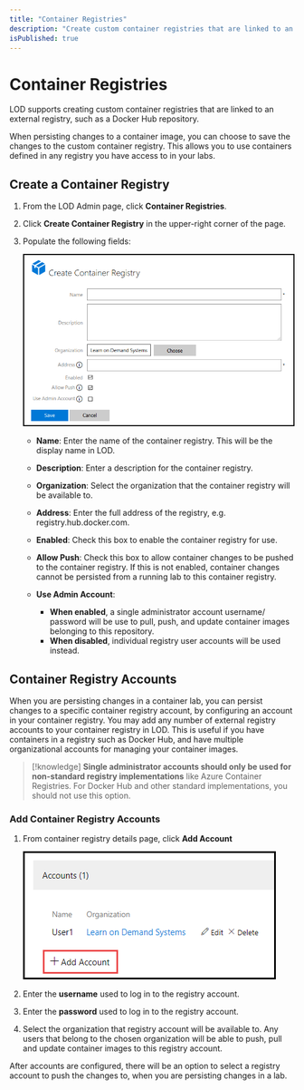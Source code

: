 ```yaml
---
title: "Container Registries"
description: "Create custom container registries that are linked to an external registry. "
isPublished: true
---
```


# Container Registries

LOD supports creating custom container registries that are linked to an external registry, such as a Docker Hub repository. 

When persisting changes to a container image, you can choose to save the changes to the custom container registry. This allows you to use containers defined in any registry you have access to in your labs.

## Create a Container Registry

1. From the LOD Admin page, click **Container Registries**.

1. Click **Create Container Registry** in the upper-right corner of the page. 

1. Populate the following fields:

    ![](images/create-container-registry.png)

    - **Name**: Enter the name of the container registry. This will be the display  name in LOD. 

    - **Description**: Enter a description for the container registry. 

    - **Organization**: Select the organization that the container registry will be     available to. 

    - **Address**: Enter the full address of the registry, e.g. registry.hub.docker.com.
    - **Enabled**: Check this box to enable the container registry for use. 

    - **Allow Push**: Check this box to allow container changes to be pushed to the    container registry. If this is not enabled, container changes cannot be persisted   from a running lab to this container registry. 

    - **Use Admin Account**: 
    
        - **When enabled**, a single administrator account username/ password will be use to pull, push, and update container images belonging to this repository. 
        - **When disabled**, individual registry user accounts will be used instead.

## Container Registry Accounts

When you are persisting changes in a container lab, you can persist changes to a specific container registry account, by configuring an account in your container registry. You may add any number of external registry accounts to your container registry in LOD. This is useful if you have containers in a registry such as Docker Hub, and have multiple organizational accounts for managing your container images.

>[!knowledge] **Single administrator accounts should only be used for non-standard registry implementations** like Azure Container Registries. For Docker Hub and other standard implementations, you should not use this option.

### Add Container Registry Accounts

1. From container registry details page, click **Add Account**

    ![](images/container-registry-account.png)

1. Enter the **username** used to log in to the registry account. 

1. Enter the **password** used to log in to the registry account. 

1. Select the organization that registry account will be available to. Any users that belong to the chosen organization will be able to push, pull and update container images to this registry account. 

After accounts are configured, there will be an option to select a registry account to push the changes to, when you are persisting changes in a lab.
